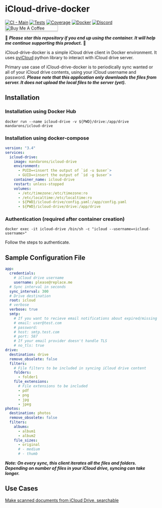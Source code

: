# iCloud-drive-docker 

[![CI - Main](https://github.com/mandarons/icloud-drive-docker/actions/workflows/ci-main-test-coverage-deploy.yml/badge.svg)](https://github.com/mandarons/icloud-drive-docker/actions/workflows/ci-main-test-coverage-deploy.yml)
[![Tests](https://mandarons.github.io/icloud-drive-docker/badges/tests.svg)](https://mandarons.github.io/icloud-drive-docker/test-results/)
[![Coverage](https://mandarons.github.io/icloud-drive-docker/badges/coverage.svg)](https://mandarons.github.io/icloud-drive-docker/test-coverage/index.html)
[![Docker](https://badgen.net/docker/pulls/mandarons/icloud-drive)](https://hub.docker.com/r/mandarons/icloud-drive)
[![Discord](https://img.shields.io/discord/871555550444408883?style=for-the-badge)](https://discord.gg/HfAXY2ykhp)
<a href="https://www.buymeacoffee.com/mandarons" target="_blank"><img src="https://www.buymeacoffee.com/assets/img/custom_images/orange_img.png" alt="Buy Me A Coffee" style="height: 20px !important;width: 174px !important;box-shadow: 0px 3px 2px 0px rgba(190, 190, 190, 0.5) !important;-webkit-box-shadow: 0px 3px 2px 0px rgba(190, 190, 190, 0.5) !important;" ></a>

:love_you_gesture: ***Please star this repository if you end up using the container. It will help me continue supporting this product.*** :pray:

iCloud-drive-docker is a simple iCloud drive client in Docker environment. It uses [pyiCloud](https://github.com/picklepete/pyicloud) python library to interact
with iCloud drive server.

Primary use case of iCloud-drive-docker is to periodically sync wanted or all of your iCloud drive contents, using your
iCloud username and password. ***Please note that this application only downloads the files from server. It does not upload the local files to the server (yet).***

## Installation

### Installation using Docker Hub
```
docker run --name icloud-drive -v ${PWD}/drive:/app/drive mandarons/icloud-drive 
```

### Installation using docker-compose
```yaml
version: "3.4"
services:
  icloud-drive:
    image: mandarons/icloud-drive
    environment:
      - PUID=<insert the output of `id -u $user`>
      - GUID=<insert the output of `id -g $user`>
    container_name: icloud-drive
    restart: unless-stopped
    volumes:
      - /etc/timezone:/etc/timezone:ro
      - /etc/localtime:/etc/localtime:ro
      - ${PWD}/icloud-drive/config.yaml:/app/config.yaml
      - ${PWD}/icloud-drive/drive:/app/drive
```

### Authentication (required after container creation)
```
docker exec -it icloud-drive /bin/sh -c "icloud --username=<icloud-username>"
```
Follow the steps to authenticate.

## Sample Configuration File
```yaml
app:
  credentials:
    # iCloud drive username
    username: please@replace.me
  # Sync interval in seconds
  sync_interval: 300
  # Drive destination
  root: icloud
  # verbose
  verbose: true
  smtp:
    # If you want to recieve email notifications about expired/missing 2FA credentials then uncomment
    # email: user@test.com
    # password:
    # host: smtp.test.com
    # port: 587
    # If your email provider doesn't handle TLS
    # no_tls: true
drive:
  destination: drive
  remove_obsolete: false
  filters:
    # File filters to be included in syncing iCloud drive content
    folders:
      - folder1
    file_extensions:
      # File extensions to be included
      - pdf
      - png
      - jpg
      - jpeg
photos:
  destination: photos
  remove_obsolete: false
  filters:
    albums:
      - album1
      - album2
    file_sizes:
      - original
      # - medium
      # - thumb
```
***Note: On every sync, this client iterates all the files and folders. Depending on number of files in your iCloud drive,
syncing can take longer.***

## Use Cases
[Make scanned documents from iCloud Drive, searchable](https://mandarons.com/posts/make-scanned-documents-from-icloud-drive-searchable)
